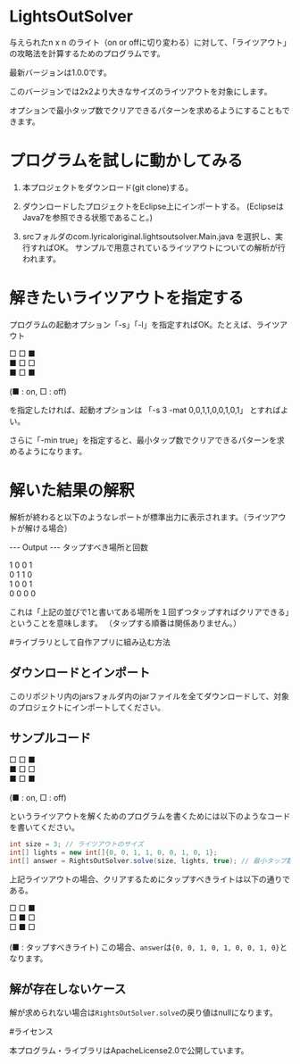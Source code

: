 # LightsOutSolver

与えられたn x n のライト（on or offに切り変わる）に対して、「ライツアウト」の攻略法を計算するためのプログラムです。

最新バージョンは1.0.0です。

このバージョンでは2x2より大きなサイズのライツアウトを対象にします。

オプションで最小タップ数でクリアできるパターンを求めるようにすることもできます。

# プログラムを試しに動かしてみる
1. 本プロジェクトをダウンロード(git clone)する。

2. ダウンロードしたプロジェクトをEclipse上にインポートする。 (EclipseはJava7を参照できる状態であること。)

3. srcフォルダのcom.lyricaloriginal.lightsoutsolver.Main.java を選択し、実行すればOK。 サンプルで用意されているライツアウトについての解析が行われます。

# 解きたいライツアウトを指定する
プログラムの起動オプション「-s」「-l」を指定すればOK。たとえば、ライツアウト

□ □ ■<BR>
■ □ □<BR>
■ □ ■<BR>
<BR>
(■ : on, □ : off)

を指定したければ、起動オプションは 「-s 3 -mat 0,0,1,1,0,0,1,0,1」 とすればよい。

さらに「-min true」を指定すると、最小タップ数でクリアできるパターンを求めるようになります。

# 解いた結果の解釈
解析が終わると以下のようなレポートが標準出力に表示されます。（ライツアウトが解ける場合）

---  Output  ---
タップすべき場所と回数 
    
1 0 0 1 <BR>
0 1 1 0 <BR>
1 0 0 1 <BR>
0 0 0 0 <BR>

これは「上記の並びで1と書いてある場所を１回ずつタップすればクリアできる」ということを意味します。
（タップする順番は関係ありません。）

#ライブラリとして自作アプリに組み込む方法

## ダウンロードとインポート
このリポジトリ内のjarsフォルダ内のjarファイルを全てダウンロードして、対象のプロジェクトにインポートしてください。

## サンプルコード

□ □ ■<BR>
■ □ □<BR>
■ □ ■<BR>
<BR>
(■ : on, □ : off)

というライツアウトを解くためのプログラムを書くためには以下のようなコードを書いてください。
```java
int size = 3; // ライツアウトのサイズ
int[] lights = new int[]{0, 0, 1, 1, 0, 0, 1, 0, 1};
int[] answer = RightsOutSolver.solve(size, lights, true); // 最小タップ数が必要な場合は第３引数をtrueにする。
```

上記ライツアウトの場合、クリアするためにタップすべきライトは以下の通りである。

□ □ ■<BR>
□ ■ □<BR>
□ ■ □<BR>
<BR>
(■ : タップすべきライト)
この場合、`answer`は`{0, 0, 1, 0, 1, 0, 0, 1, 0}`となります。

## 解が存在しないケース
解が求められない場合は`RightsOutSolver.solve`の戻り値はnullになります。

#ライセンス

本プログラム・ライブラリはApacheLicense2.0で公開しています。
